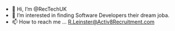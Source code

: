 - 👋 Hi, I’m @RecTechUK
- 👀 I’m interested in finding Software Developers their dream joba.
- 📫 How to reach me ... R.Leinster@Activ8Recruitment.com

<!---
RecTechUK/RecTechUK is a ✨ special ✨ repository because its `README.md` (this file) appears on your GitHub profile.
You can click the Preview link to take a look at your changes.
--->
